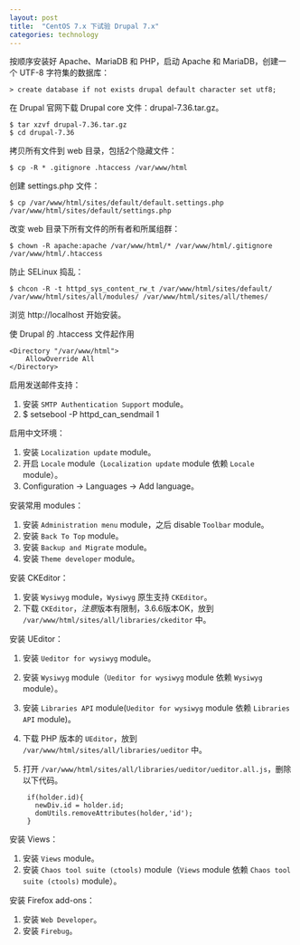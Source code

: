 ```yaml
---
layout: post
title:  "CentOS 7.x 下试验 Drupal 7.x"
categories: technology
---
```

按顺序安装好 Apache、MariaDB 和 PHP，启动 Apache 和 MariaDB，创建一个 UTF-8 字符集的数据库：

    > create database if not exists drupal default character set utf8;

在 Drupal 官网下载 Drupal core 文件：drupal-7.36.tar.gz。

    $ tar xzvf drupal-7.36.tar.gz
    $ cd drupal-7.36

拷贝所有文件到 web 目录，包括2个隐藏文件：

    $ cp -R * .gitignore .htaccess /var/www/html

创建 settings.php 文件：

    $ cp /var/www/html/sites/default/default.settings.php /var/www/html/sites/default/settings.php

改变 web 目录下所有文件的所有者和所属组群：

    $ chown -R apache:apache /var/www/html/* /var/www/html/.gitignore /var/www/html/.htaccess

防止 SELinux 捣乱：

    $ chcon -R -t httpd_sys_content_rw_t /var/www/html/sites/default/ /var/www/html/sites/all/modules/ /var/www/html/sites/all/themes/

浏览 http://localhost 开始安装。

使 Drupal 的 .htaccess 文件起作用

    <Directory "/var/www/html">
        AllowOverride All
    </Directory>

启用发送邮件支持：

1. 安装 `SMTP Authentication Support` module。
2. $ setsebool -P httpd_can_sendmail 1

启用中文环境：

1. 安装 `Localization update` module。
2. 开启 `Locale` module（`Localization update` module 依赖 `Locale` module）。
3. Configuration -> Languages -> Add language。

安装常用 modules：

1. 安装 `Administration menu` module，之后 disable `Toolbar` module。
2. 安装 `Back To Top` module。
3. 安装 `Backup and Migrate` module。
4. 安装 `Theme developer` module。

安装 CKEditor：

1. 安装 `Wysiwyg` module，`Wysiwyg` 原生支持 `CKEditor`。
2. 下载 `CKEditor`，*注意*版本有限制，3.6.6版本OK，放到 `/var/www/html/sites/all/libraries/ckeditor` 中。

安装 UEditor：

1. 安装 `Ueditor for wysiwyg` module。
2. 安装 `Wysiwyg` module（`Ueditor for wysiwyg` module 依赖 `Wysiwyg` module）。
3. 安装 `Libraries API` module(`Ueditor for wysiwyg` module 依赖 `Libraries API` module)。
4. 下载 PHP 版本的 `UEditor`，放到 `/var/www/html/sites/all/libraries/ueditor` 中。
5. 打开 `/var/www/html/sites/all/libraries/ueditor/ueditor.all.js`，删除以下代码。

        if(holder.id){
          newDiv.id = holder.id;
          domUtils.removeAttributes(holder,'id');
        }

安装 Views：

1. 安装 `Views` module。
2. 安装 `Chaos tool suite (ctools)` module（`Views` module 依赖 `Chaos tool suite (ctools)` module）。

安装 Firefox add-ons：

1. 安装 `Web Developer`。
2. 安装 `Firebug`。
